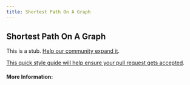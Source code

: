 ```yaml
---
title: Shortest Path On A Graph
---
```


## Shortest Path On A Graph

This is a stub. [Help our community expand it](https://github.com/freeCodeCamp/guide-articles/tree/master/articles/Computer-Science/Shortest-Path-On-A-Graph/index.md).

[This quick style guide will help ensure your pull request gets accepted](https://github.com/freeCodeCamp/guide-articles/blob/master/README.md).

<!-- The article goes here, in GitHub-flavored Markdown. Feel free to add YouTube videos, images, and CodePen/JSBin embeds  -->

#### More Information:
<!-- Please add any articles you think might be helpful to read before writing the article -->


